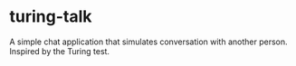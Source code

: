 # turing-talk
A simple chat application that simulates conversation with another person. Inspired by the Turing test.
